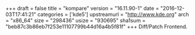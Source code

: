 +++
draft = false
title = "kompare"
version = "16.11.90-1"
date = "2016-12-03T17:41:21"
categories = ['kde5']
upstreamurl = "http://www.kde.org"
arch = "x86_64"
size = "298436"
usize = "930695"
sha1sum = "beb87c3b86eb7f253e11107799b44d16a4b5f81f"
+++
Diff/Patch Frontend.